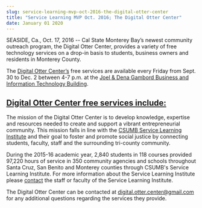 ```yaml
---
slug: service-learning-mvp-oct-2016-the-digital-otter-center
title: "Service Learning MVP Oct. 2016; The Digital Otter Center"
date: January 01 2020
---
```


 
<p>
  SEASIDE, Ca., Oct. 17, 2016 -- Cal State Monterey Bay’s newest community
  outreach program, the Digital Otter Center, provides a variety of free
  technology services on a drop-in basis to students, business owners and
  residents in Monterey County.
</p>
<p>
  The <a href="https://www.digitalotter.org">Digital Otter Center’s</a> free
  services are available every Friday from Sept. 30 to Dec. 2 between 4&#45;7
  p.m. at the
  <a
    href="https://csumb.edu/directory/buildings/business&#45;information&#45;technology"
    >Joel &amp; Dena Gambord Business and Information Technology Building</a
  >.
</p>
<h2>
  <a href="https://www.digitalotter.org"
    >Digital Otter Center free services include:</a
  >
</h2>
<p>
  The mission of the Digital Otter Center is to develop knowledge, expertise and
  resources needed to create and support a vibrant entrepreneurial community.
  This mission falls in line with the
  <a href="https://csumb.edu/service">CSUMB Service Learning Institute</a> and
  their goal to foster and promote social justice by connecting students,
  faculty, staff and the surrounding tri&#45;county community.
</p>
<p>
  During the 2015&#45;16 academic year, 2,840 students in 118 courses provided
  97,220 hours of service in 350 community agencies and schools throughout Santa
  Cruz, San Benito and Monterey counties through CSUMB's Service Learning
  Institute. For more information about the Service Learning Institute please
  <a href="https://csumb.edu/service/contact&#45;service&#45;learning"
    >contact</a
  >
  the staff or faculty of the Service Learning Institute.
</p>
<p>
  The Digital Otter Center can be contacted at
  <a
    href="&#109;&#x61;&#105;&#108;&#x74;&#111;&#x3a;&#x64;&#105;&#x67;i&#116;&#x61;&#108;&#46;&#x6f;&#116;&#x74;e&#114;&#x2e;&#99;&#101;&#x6e;&#116;&#x65;&#x72;&#64;&#x67;&#109;&#97;&#x69;&#108;&#x2e;&#x63;&#111;&#x6d;"
    >digital.otter.center@gmail.com</a
  >
  for any additional questions regarding the services they provide.
</p>
 
